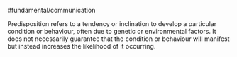 #fundamental/communication 

Predisposition refers to a tendency or inclination to develop a particular condition or behaviour, often due to genetic or environmental factors. It does not necessarily guarantee that the condition or behaviour will manifest but instead increases the likelihood of it occurring.